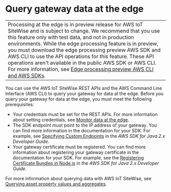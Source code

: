 # Query gateway data at the edge<a name="query-gateway-data-edge"></a>


|  | 
| --- |
|  Processing at the edge is in preview release for AWS IoT SiteWise and is subject to change\. We recommend that you use this feature only with test data, and not in production environments\. While the edge processing feature is in preview, you must download the edge processing preview AWS SDK and AWS CLI to use the API operations for this feature\. These API operations aren't available in the public AWS SDK or AWS CLI\. For more information, see [Edge processing preview AWS CLI and AWS SDKs](edge-preview-sdks.md)\.  | 

You can use the AWS IoT SiteWise REST APIs and the AWS Command Line Interface \(AWS CLI\) to query your gateway for data at the edge\. Before you query your gateway for data at the edge, you must meet the following prerequisites:
+ Your credentials must be set for the REST APIs\. For more information about setting credentials, see [Monitor data at the edge](using-opshub.md)\.
+ The SDK endpoint must point to the IP address of your gateway\. You can find more information in the documentation for your SDK\. For example, see [Specifying Custom Endpoints](https://docs.aws.amazon.com/sdk-for-javascript/v2/developer-guide/specifying-endpoints.html) in the *AWS SDK for Java 2\.x Developer Guide*\.
+ Your gateway certificate must be registered\. You can find more information about registering your gateway certificate in the documentation for your SDK\. For example, see the [Registering Certificate Bundles in Node\.js](https://docs.aws.amazon.com/sdk-for-javascript/v2/developer-guide/node-registering-certs.html) in the *AWS SDK for Java 2\.x Developer Guide*\.

For more information about querying data with AWS IoT SiteWise, see [Querying asset property values and aggregates](query-industrial-data.md)\.